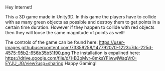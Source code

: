Hey Internet!

This a 3D game made in Unity3D. In this game the players have to collide with as many green objects as possible and destroy them to get points in a certain time duration.
However if they happen to collide with red objects then they will loose the same magnitude of points as well!

The controls of the game can be found here: https://user-images.githubusercontent.com/73359258/147792070-1223c7dc-225d-4575-95b2-656b35b51f90.png
The installation is expalined here: https://drive.google.com/file/d/1-B3bMvr-8mksYFIwwjWaqVr0-EYJU_JG/view?usp=sharing
Happy Gaming!


